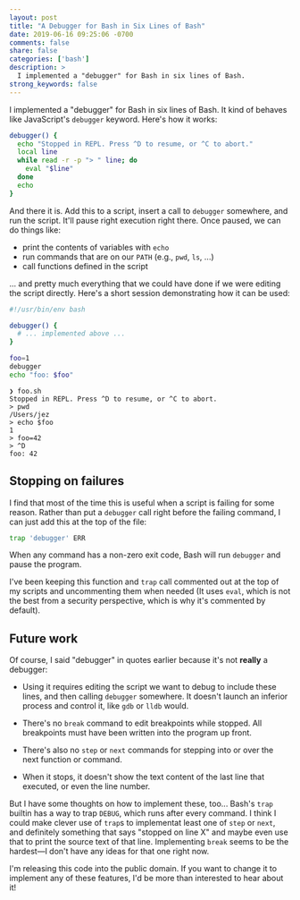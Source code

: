 ```yaml
---
layout: post
title: "A Debugger for Bash in Six Lines of Bash"
date: 2019-06-16 09:25:06 -0700
comments: false
share: false
categories: ['bash']
description: >
  I implemented a "debugger" for Bash in six lines of Bash.
strong_keywords: false
---
```


I implemented a "debugger" for Bash in six lines of Bash. It kind of
behaves like JavaScript's `debugger` keyword. Here's how it works:

<!-- more -->

```bash
debugger() {
  echo "Stopped in REPL. Press ^D to resume, or ^C to abort."
  local line
  while read -r -p "> " line; do
    eval "$line"
  done
  echo
}
```

And there it is. Add this to a script, insert a call to `debugger`
somewhere, and run the script. It'll pause right execution right there.
Once paused, we can do things like:

- print the contents of variables with `echo`
- run commands that are on our `PATH` (e.g., `pwd`, `ls`, ...)
- call functions defined in the script

... and pretty much everything that we could have done if we were
editing the script directly. Here's a short session demonstrating how it
can be used:

```bash
#!/usr/bin/env bash

debugger() {
  # ... implemented above ...
}

foo=1
debugger
echo "foo: $foo"
```

```
❯ foo.sh
Stopped in REPL. Press ^D to resume, or ^C to abort.
> pwd
/Users/jez
> echo $foo
1
> foo=42
> ^D
foo: 42
```


## Stopping on failures

I find that most of the time this is useful when a script is failing for
some reason. Rather than put a `debugger` call right before the failing
command, I can just add this at the top of the file:

```bash
trap 'debugger' ERR
```

When any command has a non-zero exit code, Bash will run `debugger` and
pause the program.

I've been keeping this function and `trap` call commented out at the top
of my scripts and uncommenting them when needed (It uses `eval`, which
is not the best from a security perspective, which is why it's commented
by default).


## Future work

Of course, I said "debugger" in quotes earlier because it's not
**really** a debugger:

- Using it requires editing the script we want to debug to include these
  lines, and then calling `debugger` somewhere. It doesn't launch an
  inferior process and control it, like `gdb` or `lldb` would.

- There's no `break` command to edit breakpoints while stopped. All
  breakpoints must have been written into the program up front.

- There's also no `step` or `next` commands for stepping into or over
  the next function or command.

- When it stops, it doesn't show the text content of the last line that
  executed, or even the line number.

But I have some thoughts on how to implement these, too... Bash's `trap`
builtin has a way to trap `DEBUG`, which runs after every command. I
think I could make clever use of `trap`s to implementat least one of
`step` or `next`, and definitely something that says "stopped on line X"
and maybe even use that to print the source text of that line.
Implementing `break` seems to be the hardest—I don't have any ideas for
that one right now.

I'm releasing this code into the public domain. If you want to change it
to implement any of these features, I'd be more than interested to hear
about it!

<!-- vim:tw=72
-->

